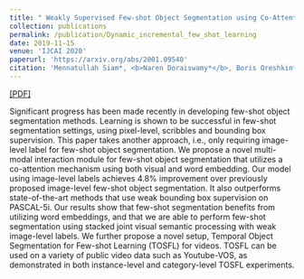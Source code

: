```yaml
---
title: " Weakly Supervised Few-shot Object Segmentation using Co-Attention with Visual and Semantic Inputs "
collection: publications
permalink: /publication/Dynamic_incremental_few_shot_learning
date: 2019-11-15
venue: 'IJCAI 2020'
paperurl: 'https://arxiv.org/abs/2001.09540'
citation: 'Mennatullah Siam*, <b>Naren Doraiswamy*</b>, Boris Oreshkin*, Hengshuai Yao, Martin Jagersand.(2019). <i>Accepted in IJCAI 2020</i>.'
---
```

[[PDF]](https://arxiv.org/abs/2001.09540)


Significant progress has been made recently in developing few-shot object segmentation methods. Learning is shown to be successful in few-shot segmentation settings, using pixel-level, scribbles and bounding box supervision. This paper takes another approach, i.e., only requiring image-level label for few-shot object segmentation. We propose a novel multi-modal interaction module for few-shot object segmentation that utilizes a co-attention mechanism using both visual and word embedding. Our model using image-level labels achieves 4.8% improvement over previously proposed image-level few-shot object segmentation. It also outperforms state-of-the-art methods that use weak bounding box supervision on PASCAL-5i. Our results show that few-shot segmentation benefits from utilizing word embeddings, and that we are able to perform few-shot segmentation using stacked joint visual semantic processing with weak image-level labels. We further propose a novel setup, Temporal Object Segmentation for Few-shot Learning (TOSFL) for videos. TOSFL can be used on a variety of public video data such as Youtube-VOS, as demonstrated in both instance-level and category-level TOSFL experiments.
